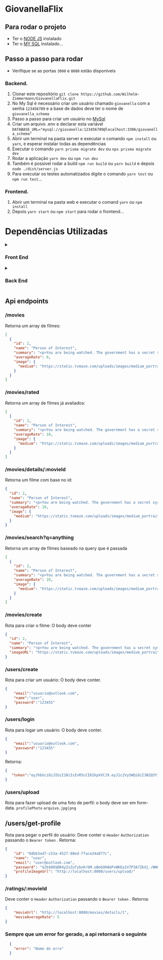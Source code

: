# GiovanellaFlix

## Para rodar o projeto
* Ter o [NODE JS](https://www.nodejs.org) instalado
* Ter o [MY SQL](https://dev.mysql.com/downloads/) instalado...

## Passo a passo para rodar
* Verifique se as portas `3000` e `8080` estão disponíveis
### Backend.
1. Clonar este repositório `git clone https://github.com/Wilhelm-Zimmermann/GiovanellaFlix.git`
2. No My Sql é necessário criar um usuário chamado `giovanella` com a senha `123456789` e a base de dados deve ter o nome de `giovanella_schema`
3. Passo a passo para criar um usuário no [MySql](https://dotnettutorials.net/lesson/create-new-user-using-mysql-workbench/)
4. Criar um arquivo .env e declarar esta variável `DATABASE_URL="mysql://giovanella:123456789@localhost:3306/giovanella_schema"`
5. Abrir um terminal na pasta server e executar o comando `npm install` ou `yarn`, e esperar instalar todas as dependências
6. Executar o comando `yarn prisma migrate dev` ou `npx prisma migrate dev`
7. Rodar a aplicação `yarn dev` ou `npm run dev`
8. Também é possível rodar a build `npm run build` ou `yarn build` e depois `node ./dist/server.js`
9. Para executar os testes automatizados digite o comando `yarn test` ou `npm run test`...

### Frontend.
1. Abrir um terminal na pasta web e executar o comand `yarn` ou `npm install`
2. Depois `yarn start` ou `npm start` para rodar o frontend...

<h1>Dependências Utilizadas</h1>

<details>
  <summary><h3> Front End </h3></summary>

  <ul>
    <li>React</li>
    <li>React Router</li>
    <li>Axios</li>
    <li>React Font</li>
    <li>React Icons</li>
    <li>React UUID</li>
    <li>Typescript</li>
    <li>Tailwindcss</li>
  </ul>
</details>
    
<details>
 <summary><h3> Back End </h3></summary>
  <ul>
    <li>Typescript</li>
    <li>Express</li>
    <li>Multer</li>
    <li>Babel</li>
    <li>Typescript</li>
    <li>Prisma</li>
    <li>Typescript</li>
    <li>Jest</li>
    <li>Eslint</li>
    <li>Bcrypt</li>
    <li>Cors</li>
    <li>Json Web Token</li>
    <li>Express Async Errors</li>
    <li>Tsyringe</li>
    <li>Reflect Metadata</li>
    <li>https://www.tvmaze.com/api: api onde estão registrados os filmes)</li>
  </ul>
  </details>


## Api endpoints
### /movies
Retorna um array de filmes:
```json
[
  {
    "id": 2,
    "name": "Person of Interest",
    "summary": "<p>You are being watched. The government has a secret system, a machine that spies on you every hour of every day. I know because I built it. I design...",
    "averageRate": 0,
    "image": {
      "medium": "https://static.tvmaze.com/uploads/images/medium_portrait/163/407679.jpg"
    }
  }
]
```

### /movies/rated
Retorna um array de filmes já avaliados:
```json
[
  {
    "id": 2,
    "name": "Person of Interest",
    "summary": "<p>You are being watched. The government has a secret system, a machine that spies on you every hour of every day. I know because I built it. I design...",
    "averageRate": 10,
    "image": {
      "medium": "https://static.tvmaze.com/uploads/images/medium_portrait/163/407679.jpg"
    }
  }
]
```

### /movies/details/:movieId
Retorna um filme com base no id:
```json
{
  "id": 2,
  "name": "Person of Interest",
  "summary": "<p>You are being watched. The government has a secret system, a machine that spies on you every hour of every day. I know because I built it. I design...",
  "averageRate": 10,
  "image": {
    "medium": "https://static.tvmaze.com/uploads/images/medium_portrait/163/407679.jpg"
  }
}
```

### /movies/search?q=anything
Retorna um array de filmes baseado na query que é passada
```json
[
  {
    "id": 2,
    "name": "Person of Interest",
    "summary": "<p>You are being watched. The government has a secret system, a machine that spies on you every hour of every day. I know because I built it. I design...",
    "averageRate": 10,
    "image": {
      "medium": "https://static.tvmaze.com/uploads/images/medium_portrait/163/407679.jpg"
    }
  }
]
```

### /movies/create
Rota para criar o filme: O body deve conter
```json
{
  "id": 2,
  "name": "Person of Interest",
  "summary": "<p>You are being watched. The government has a secret system, a machine that spies on you every hour of every day. I know because I built it. I design...",
  "imageURL": "https://static.tvmaze.com/uploads/images/medium_portrait/163/407679.jpg"
}
```

### /users/create
Rota para criar um usuário: O body deve conter.
```json
{
    "email":"usuario@outlook.com",
    "name":"user",
    "password":"123455"
}
```

### /users/login
Rota para logar um usuário: O body deve conter.
```json
{
    "email":"usuario@outlook.com",
    "password":"123455"
}
```
Retorna:
```json
{
   "token":"eyJhbGciOiJIUzI1NiIsInR5cCI6IkpXVCJ9.eyJ1c2VySWQiOiI3N2Q3YjY2MC02YTkxLTQ0YTUtYWQyYy1hZGE3ODQzZmY3ZTMiLCJpYXQiOjE2ODUzNjkzMzQsImV4cCI6MTY4NTQ1NTczNH0.EYRPwUNho8AeS1UdW6PBkK9ED8ua9LP6KCxXsjDT_JI"
}
```

### /users/upload
Rota para fazer upload de uma foto de perfil: o body deve ser em form-data.
`profilePhoto` `arquivo.jpg|png`

## /users/get-profile
Rota para pegar o perfil do usuário:
Deve conter o `Header` `Authorization` passando o `Bearer token` .
Retorna:
```json
{
    "id": "8dbb3ad7-c53a-4527-88ed-fface24a877c",
    "name": "user",
    "email": "user@outlook.com",
    "password": "$2b$08$BR4yZsZufybxKrbM.oBebOHAbPxWKEa1V7P3A7Zbdj./WWGRtrJAy",
    "profileImageUrl": "http://localhost:8080/users/upload/"
}
```

### /ratings/:movieId
Deve conter o `Header` `Authorization` passando o `Bearer token` .
Retorna:
```json
{
    "movieUrl": "http://localhost:8080/movies/details/1",
    "movieAverageRate": 5
}
```

### Sempre que um error for gerado, a api retornará o seguinte
```json
  {
    "error": "Nome do erro"
  }
```
